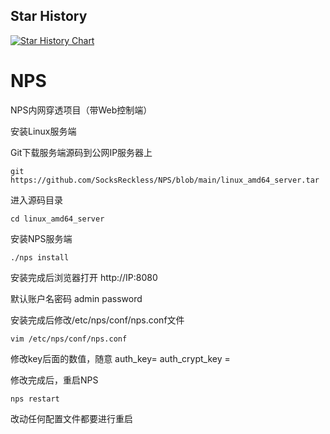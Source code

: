 ## Star History

[![Star History Chart](https://api.star-history.com/svg?repos=SocksReckless/NPS&type=Date)](https://star-history.com/#SocksReckless/NPS&Date)

# NPS
NPS内网穿透项目（带Web控制端）

安装Linux服务端

Git下载服务端源码到公网IP服务器上
```
git https://github.com/SocksReckless/NPS/blob/main/linux_amd64_server.tar
```

进入源码目录
```
cd linux_amd64_server
```

安装NPS服务端
```
./nps install
```

安装完成后浏览器打开
http://IP:8080

默认账户名密码
admin
password

安装完成后修改/etc/nps/conf/nps.conf文件
```
vim /etc/nps/conf/nps.conf
```

修改key后面的数值，随意
auth_key=
auth_crypt_key =

修改完成后，重启NPS
```
nps restart
```

改动任何配置文件都要进行重启
